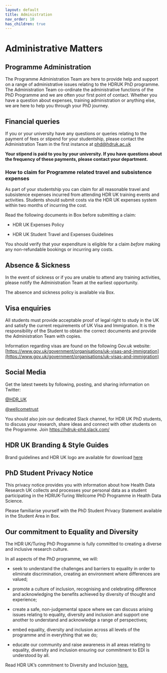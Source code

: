 ```yaml
---
layout: default
title: Administration
nav_order: 10
has_children: true
---
```


# Administrative Matters

## Programme Administration

The Programme Administration Team are here to provide help and support on a range of administrative issues relating to the HDRUK PhD programme. The Administration Team co-ordinate the administrative functions of the PhD Programme and we are often your first point of contact. Whether you have a question about expenses, training administration or anything else, we are here to help you through your PhD journey.

## Financial queries
If you or your university have any questions or queries relating to the payment of fees or stipend for your studentship, please contact the Administration Team in the first instance at [phd@hdruk.ac.uk](phd@hdruk.ac.uk)

**Your stipend is paid to you by your university. If you have questions about the frequency of these payments, please contact your department.**

### How to claim for Programme related travel and subsistence expenses ###

As part of your studentship you can claim for all reasonable travel and subsistence expenses incurred from attending HDR UK training events and activities. Students should submit costs via the HDR UK expenses system within two months of incurring the cost. 

Read the following documents in Box before submitting a claim:

- HDR UK Expenses Policy

- HDR UK Student Travel and Expenses Guidelines

You should verify that your expenditure is eligible for a claim *before* making any non-refundable bookings or incurring any costs.

## Absence & Sickness

In the event of sickness or if you are unable to attend any training activities, please notify the Administration Team at the earliest opportunity.  

The absence and sickness policy is available via Box.

## Visa enquiries

All students must provide acceptable proof of legal right to study in the UK and satisfy the current requirements of UK Visa and Immigration. It is the responsibility of the Student to obtain the correct documents and provide the Administration Team with copies. 

Information regarding visas are found on the following Gov.uk website: [https://www.gov.uk/government/organisations/uk-visas-and-immigration](https://www.gov.uk/government/organisations/uk-visas-and-immigration)

## Social Media

Get the latest tweets by following, posting, and sharing information on Twitter:

[@HDR_UK](https://twitter.com/HDR_UK)

[@wellcometrust](https://twitter.com/wellcometrust)

You should also join our dedicated Slack channel, for HDR UK PhD students, to discuss your research, share ideas and connect with other students on the Programme.  Join https://hdruk-phd.slack.com/

## HDR UK Branding & Style Guides

Brand guidelines and HDR UK logo are available for download [here](https://www.hdruk.ac.uk/about-us/our-strategy/policies/brandstyleguide/)

## PhD Student Privacy Notice
This privacy notice provides you with information about how Health Data Research UK collects and processes your personal data as a student participating in the HDRUK-Turing Wellcome PhD Programme in Health Data Science.

Please familiarise yourself with the PhD Student Privacy Statement available in the Student Area in Box.

## Our commitment to Equality and Diversity

The HDR UK/Turing PhD Programme is fully committed to creating a diverse and inclusive research culture. 

In all aspects of the PhD programme, we will: 

- seek to understand the challenges and barriers to equality in order to eliminate discrimination, creating an environment where differences are valued;

- promote a culture of inclusion, recognising and celebrating difference and acknowledging the benefits achieved by diversity of thought and experience;

- create a safe, non-judgemental space where we can discuss arising issues relating to equality, diversity and inclusion and support one another to understand and acknowledge a range of perspectives;

- embed equality, diversity and inclusion across all levels of the programme and in everything that we do;

- educate our community and raise awareness in all areas relating to equality, diversity and inclusion ensuring our commitment to EDI is understood by all.

Read HDR UK’s commitment to Diversity and Inclusion [here.](https://www.hdruk.ac.uk/wp-content/uploads/2020/06/200612_DiversityInclusion-policy_FINAL-DRAFT.pdf)





